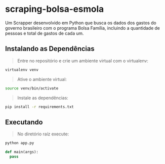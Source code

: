 # scraping-bolsa-esmola

Um Scrapper desenvolvido em Python que busca os dados dos gastos do governo brasileiro com o programa Bolsa Família, incluindo a quantidade de pessoas e total de gastos de cada um.

## Instalando as Dependências

>Entre no repositório e crie um ambiente virtual com o virtualenv:

```sh
virtualenv venv
```

>Ative o ambiente virtual:

```sh
source venv/bin/activate
```

>Instale as dependências:

```sh
pip install -r requirements.txt
```

## Executando

>No diretório raíz execute:

```sh
python app.py 
```

```py
def main(args):
  pass
```

